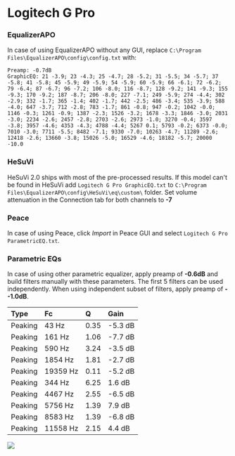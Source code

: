 # Logitech G Pro

### EqualizerAPO
In case of using EqualizerAPO without any GUI, replace `C:\Program Files\EqualizerAPO\config\config.txt`
with:
```
Preamp: -0.7dB
GraphicEQ: 21 -3.9; 23 -4.3; 25 -4.7; 28 -5.2; 31 -5.5; 34 -5.7; 37 -5.8; 41 -5.8; 45 -5.9; 49 -5.9; 54 -5.9; 60 -5.9; 66 -6.1; 72 -6.2; 79 -6.4; 87 -6.7; 96 -7.2; 106 -8.0; 116 -8.7; 128 -9.2; 141 -9.3; 155 -9.3; 170 -9.2; 187 -8.7; 206 -8.0; 227 -7.1; 249 -5.9; 274 -4.4; 302 -2.9; 332 -1.7; 365 -1.4; 402 -1.7; 442 -2.5; 486 -3.4; 535 -3.9; 588 -4.0; 647 -3.7; 712 -2.8; 783 -1.7; 861 -0.8; 947 -0.2; 1042 -0.0; 1146 -0.3; 1261 -0.9; 1387 -2.3; 1526 -3.2; 1678 -3.3; 1846 -3.0; 2031 -3.0; 2234 -2.6; 2457 -2.8; 2703 -2.6; 2973 -1.0; 3270 -0.4; 3597 -3.8; 3957 -4.6; 4353 -4.3; 4788 -4.4; 5267 0.1; 5793 -0.2; 6373 -0.0; 7010 -3.0; 7711 -5.5; 8482 -7.1; 9330 -7.0; 10263 -4.7; 11289 -2.6; 12418 -2.6; 13660 -3.8; 15026 -5.0; 16529 -4.6; 18182 -5.7; 20000 -10.0
```

### HeSuVi
HeSuVi 2.0 ships with most of the pre-processed results. If this model can't be found in HeSuVi add
`Logitech G Pro GraphicEQ.txt` to `C:\Program Files\EqualizerAPO\config\HeSuVi\eq\custom\` folder.
Set volume attenuation in the Connection tab for both channels to **-7**

### Peace
In case of using Peace, click *Import* in Peace GUI and select `Logitech G Pro ParametricEQ.txt`.

### Parametric EQs
In case of using other parametric equalizer, apply preamp of **-0.6dB** and build filters manually
with these parameters. The first 5 filters can be used independently.
When using independent subset of filters, apply preamp of **--1.0dB**.

| Type    | Fc       |    Q | Gain    |
|:--------|:---------|:-----|:--------|
| Peaking | 43 Hz    | 0.35 | -5.3 dB |
| Peaking | 161 Hz   | 1.06 | -7.7 dB |
| Peaking | 590 Hz   | 3.24 | -3.5 dB |
| Peaking | 1854 Hz  | 1.81 | -2.7 dB |
| Peaking | 19359 Hz | 0.11 | -5.2 dB |
| Peaking | 344 Hz   | 6.25 | 1.6 dB  |
| Peaking | 4467 Hz  | 2.55 | -6.5 dB |
| Peaking | 5756 Hz  | 1.39 | 7.9 dB  |
| Peaking | 8583 Hz  | 1.39 | -6.8 dB |
| Peaking | 11558 Hz | 2.15 | 4.4 dB  |

![](https://raw.githubusercontent.com/jaakkopasanen/AutoEq/master/results/rtings/avg/Logitech%20G%20Pro/Logitech%20G%20Pro.png)